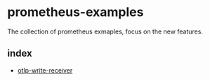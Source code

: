 # prometheus-examples

The collection of prometheus exmaples, focus on the new features.

## index

- [otlp-write-receiver](https://github.com/songjiayang/prometheus-examples/tree/main/otlp-write-receiver)
